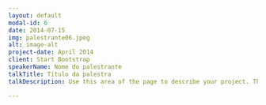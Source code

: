 ```yaml
---
layout: default
modal-id: 6
date: 2014-07-15
img: palestrante06.jpeg
alt: image-alt
project-date: April 2014
client: Start Bootstrap
speakerName: Nome do palestrante
talkTitle: Título da palestra
talkDescription: Use this area of the page to describe your project. The icon above is part of a free icon set by <a href="https://sellfy.com/p/8Q9P/jV3VZ/">Flat Icons</a>. On their website, you can download their free set with 16 icons, or you can purchase the entire set with 146 icons for only $12!

---
```

